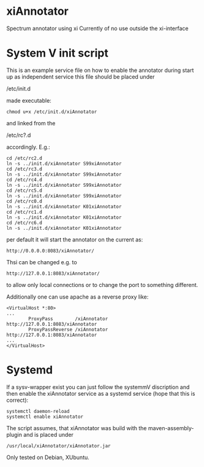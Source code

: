 # xiAnnotator
Spectrum annotator using xi
Currently of no use outside the xi-interface


# System V init script

This is an example service file on how to enable the annotator during start up 
as independent service
this file should be placed under 

/etc/init.d 

made executable:

```
chmod u+x /etc/init.d/xiAnnotator
```

and linked from the 

/etc/rc?.d 

accordingly. E.g.:
```
cd /etc/rc2.d
ln -s ../init.d/xiAnnotator S99xiAnnotator
cd /etc/rc3.d
ln -s ../init.d/xiAnnotator S99xiAnnotator
cd /etc/rc4.d
ln -s ../init.d/xiAnnotator S99xiAnnotator
cd /etc/rc5.d
ln -s ../init.d/xiAnnotator S99xiAnnotator
cd /etc/rc0.d
ln -s ../init.d/xiAnnotator K01xiAnnotator
cd /etc/rc1.d
ln -s ../init.d/xiAnnotator K01xiAnnotator
cd /etc/rc6.d
ln -s ../init.d/xiAnnotator K01xiAnnotator
```
per default it will start the annotator on the current as:
```
http://0.0.0.0:8083/xiAnnotator/
```
Thsi can be changed e.g. to 
```
http://127.0.0.1:8083/xiAnnotator/
```
to allow only local connections or to change the port to something different.


Additionally one can use apache as a reverse proxy like:
```
<VirtualHost *:80>
...
        ProxyPass        /xiAnnotator http://127.0.0.1:8083/xiAnnotator
        ProxyPassReverse /xiAnnotator http://127.0.0.1:8083/xiAnnotator
...
</VirtualHost>

```


# Systemd 

If a sysv-wrapper exist you can just follow the systemmV discription and then enable the xiAnnotator service as a systemd service (hope that this is correct):
```
systemctl daemon-reload
systemctl enable xiAnnotator
```

The script assumes, that xiAnnotator was build with the maven-assembly-plugin and is placed under 
```
/usr/local/xiAnnotator/xiAnnotator.jar
```


Only tested on Debian, XUbuntu.



